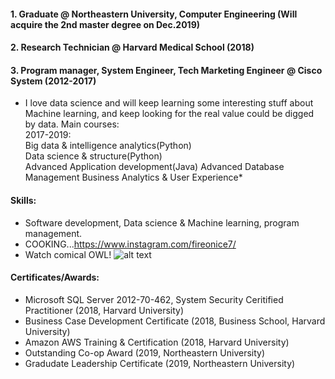 #### 1. Graduate @ Northeastern University, Computer Engineering  (Will acquire the 2nd master degree on Dec.2019)  
#### 2. Research Technician @ Harvard Medical School (2018)  
#### 3. Program manager, System Engineer, Tech Marketing Engineer @ Cisco System (2012-2017)  

*  I love data science and will keep learning some interesting stuff about Machine learning, and keep looking for the real value could be digged by data. Main courses:  
2017-2019:  
            Big data & intelligence analytics(Python)  
            Data science & structure(Python)  
            Advanced Application development(Java)
            Advanced Database Management
            Business Analytics & User Experience*
#### Skills:  
*  Software development, Data science & Machine learning, program management.
*  COOKING...https://www.instagram.com/fireonice7/
*  Watch comical OWL! ![alt text](https://i0.wp.com/www.whats-your-sign.com/wp-content/uploads/2018/01/AnimalSymbolismOwl1.jpg)
#### Certificates/Awards:  
* Microsoft SQL Server 2012-70-462, System Security Ceritified Practitioner (2018, Harvard University)  
* Business Case Development Certificate (2018, Business School, Harvard University)  
* Amazon AWS Training & Certification (2018, Harvard University)  
* Outstanding Co-op Award (2019, Northeastern University)
* Gradudate Leadership Certificate (2019, Northeastern University)

